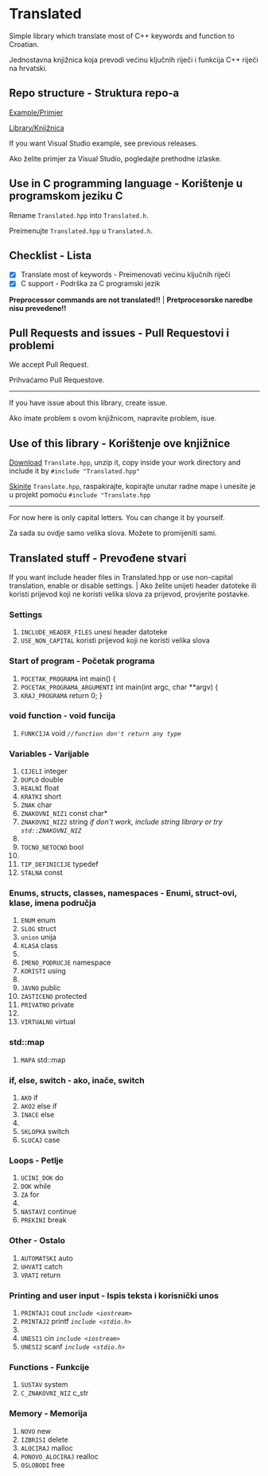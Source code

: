 # Translated
Simple library which translate most of C++ keywords and function  to Croatian.

Jednostavna knjižnica koja prevodi većinu ključnih riječi i funkcija C++ riječi na hrvatski.

## Repo structure - Struktura repo-a
[Example/Primjer](https://github.com/ringwormGO-organization/Translated/tree/main/Example)

[Library/Knjižnica](https://github.com/ringwormGO-organization/Translated/tree/main/Library)

If you want Visual Studio example, see previous releases.

Ako želite primjer za Visual Studio, pogledajte prethodne izlaske.

## Use in C programming language - Korištenje u programskom jeziku C
Rename `Translated.hpp` into `Translated.h`.

Preimenujte `Translated.hpp` u `Translated.h`.

## Checklist - Lista
- [x] Translate most of keywords - Preimenovati većinu ključnih riječi
- [x] C support - Podrška za C programski jezik

**Preprocessor commands are not translated!!** | **Pretprocesorske naredbe nisu prevedene!!**

## Pull Requests and issues - Pull Requestovi i problemi
We accept Pull Request.

Prihvaćamo Pull Requestove.
__________________________________________________________________________

If you have issue about this library, create issue.

Ako imate problem s ovom knjižnicom, napravite problem, isue.

## Use of this library - Korištenje ove knjižnice

[Download](https://github.com/ringwormGO-organization/Translated/releases/tag/v2.0.0) `Translate.hpp`, unzip it, copy inside your work directory and include it by `#include "Translated.hpp"`

[Skinite](https://github.com/ringwormGO-organization/Translated/releases/tag/v2.0.0) `Translate.hpp`, raspakirajte, kopirajte unutar radne mape i unesite je u projekt pomoću `#include "Translate.hpp`

-------------------------------------

For now here is only capital letters. You can change it by yourself.

Za sada su ovdje samo velika slova. Možete to promijeniti sami.

## Translated stuff - Prevođene stvari
If you want include header files in Translated.hpp or use non-capital translation, enable or disable settings. | Ako želite unijeti header datoteke ili koristi prijevod koji ne koristi velika slova za prijevod, provjerite postavke.

### Settings
1. `INCLUDE_HEADER_FILES` unesi header datoteke
2. `USE_NON_CAPITAL` koristi prijevod koji ne koristi velika slova
### Start of program - Početak programa
1. `POCETAK_PROGRAMA` int main() {
2. `POCETAK_PROGRAMA_ARGUMENTI` int main(int argc, char **argv) {
3. `KRAJ_PROGRAMA` return 0; }

### void function - void funcija
1. `FUNKCIJA` void *```//function don't return any type```*

### Variables - Varijable
1. `CIJELI` integer
2. `DUPLO` double
3. `REALNI` float
4. `KRATKI` short
5. `ZNAK` char
6. `ZNAKOVNI_NIZ1` const char*
7. `ZNAKOVNI_NIZ2` string *if don't work, include string library or try `std::ZNAKOVNI_NIZ`*
8. 
9. `TOCNO_NETOCNO` bool
10. 
11. `TIP_DEFINICIJE` typedef
12. `STALNA` const

### Enums, structs, classes, namespaces - Enumi, struct-ovi, klase, imena područja
1. `ENUM` enum
2. `SLOG` struct
3. `union` unija
4. `KLASA` class
5. 
6. `IMENO_PODRUCJE` namespace
7. `KORISTI` using
8. 
9. `JAVNO` public
10. `ZASTICENO` protected
11. `PRIVATNO` private
12. 
13. `VIRTUALNO` virtual

### std::map
1. `MAPA` std::map

### if, else, switch - ako, inače, switch
1. `AKO` if
2. `AKO2` else if
3. `INACE` else
4. 
5. `SKLOPKA` switch
6. `SLUCAJ` case

### Loops - Petlje
1. `UCINI_DOK` do
2. `DOK` while
3. `ZA` for
4. 
5. `NASTAVI` continue
6. `PREKINI` break

### Other - Ostalo
1. `AUTOMATSKI` auto
2. `UHVATI` catch
3. `VRATI` return

### Printing and user input - Ispis teksta i korisnički unos
1. `PRINTAJ1` cout *`include <iostream>`*
2. `PRINTAJ2` printf *`include <stdio.h>`*
3. 
4. `UNESI1` cin *`include <iostream>`*
5. `UNESI2` scanf *`include <stdio.h>`*

### Functions - Funkcije
1. `SUSTAV` system
2. `C_ZNAKOVNI_NIZ` c_str

### Memory - Memorija
1. `NOVO` new
2. `IZBRISI` delete
3. `ALOCIRAJ` malloc
4. `PONOVO_ALOCIRAJ` realloc
5. `OSLOBODI` free
